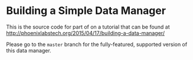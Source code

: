 # Building a Simple Data Manager
This is the source code for part of on a tutorial that can be found at http://phoenixlabstech.org/2015/04/17/building-a-data-manager/

Please go to the `master` branch for the fully-featured, supported version of this data manager.